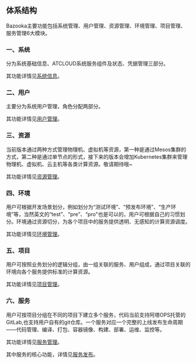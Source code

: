 ## 体系结构

Bazooka主要功能包括系统管理、用户管理、资源管理、环境管理、项目管理、服务管理6大模块。


### 一、系统

分为系统基础信息、ATCLOUD系统服务组件及状态、凭据管理三部分。

其功能详情见[系统信息](function/system.md)。


### 二、用户
主要分为系统用户管理，角色分配两部分。

其功能详情见[用户管理](function/upms.md)。

### 三、资源
当前版本通过两种方式管理物理机、虚拟机等资源，第一种是通过Mesos集群的方式，第二种是通过单节点的形式，接下来的版本会增加Kubernetes集群来管理物理机、虚拟机、云主机等各类计算资源。敬请期待哦~

其功能详情见[资源管理](function/resource.md)。

### 四、环境

用户可根据开发场景划分，例如划分为“测试环境”、“预发布环境”、“生产环境”等，当然英文的“test”、“pre”、“pro"也是可以的，用户可根据自己的习惯划分。环境通过资源切分，为各个项目中的服务提供透明、无感知的计算资源调度。
 
其功能详情见[环境管理](function/env.md)。

### 五、项目

用户可按照业务划分的逻辑分组，由一组关联的服务、用户组成，通过项目关联的环境向各个服务提供标准的计算资源。

其功能详情见[项目管理](function/project.md)。

### 六、服务
用户可按项目分组在不同的项目下建立多个服务，代码当前支持阿塔OPS托管的GitLab,也支持用户自有的git仓库。一个服务对应一个完整的上线发布生命周期——代码管理、编译、打包、容器镜像、构建、部署、运维、监控等。

其功能详情见[服务管理](function/service.md)。

其中服务的核心功能，详情见[服务发布](function/deploy.md)。



